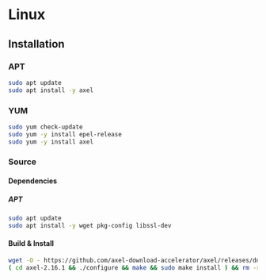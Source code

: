 # Linux

## Installation

### APT

```sh
sudo apt update
sudo apt install -y axel
```

### YUM

```sh
sudo yum check-update
sudo yum -y install epel-release
sudo yum -y install axel
```

### Source

#### Dependencies

##### APT

```sh
sudo apt update
sudo apt install -y wget pkg-config libssl-dev
```

#### Build & Install

```sh
wget -O - https://github.com/axel-download-accelerator/axel/releases/download/v2.16.1/axel-2.16.1.tar.gz | tar -xz
( cd axel-2.16.1 && ./configure && make && sudo make install ) && rm -r axel-2.16.1
```
